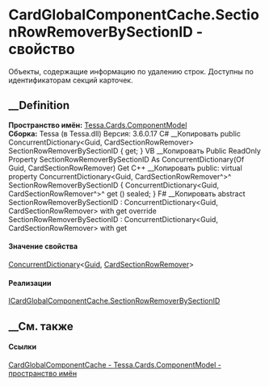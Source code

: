 # CardGlobalComponentCache.SectionRowRemoverBySectionID - свойство
Объекты, содержащие информацию по удалению строк. Доступны по идентификаторам
секций карточек.
##  __Definition
 **Пространство имён:**
[Tessa.Cards.ComponentModel](N_Tessa_Cards_ComponentModel.htm)  
 **Сборка:** Tessa (в Tessa.dll) Версия: 3.6.0.17
C# __Копировать
     public ConcurrentDictionary<Guid, CardSectionRowRemover> SectionRowRemoverBySectionID { get; }
VB __Копировать
     Public ReadOnly Property SectionRowRemoverBySectionID As ConcurrentDictionary(Of Guid, CardSectionRowRemover)
    	Get
C++ __Копировать
     public:
    virtual property ConcurrentDictionary<Guid, CardSectionRowRemover^>^ SectionRowRemoverBySectionID {
    	ConcurrentDictionary<Guid, CardSectionRowRemover^>^ get () sealed;
    }
F# __Копировать
     abstract SectionRowRemoverBySectionID : ConcurrentDictionary<Guid, CardSectionRowRemover> with get
    override SectionRowRemoverBySectionID : ConcurrentDictionary<Guid, CardSectionRowRemover> with get
#### Значение свойства
[ConcurrentDictionary](https://learn.microsoft.com/dotnet/api/system.collections.concurrent.concurrentdictionary-2)<[Guid](https://learn.microsoft.com/dotnet/api/system.guid),
[CardSectionRowRemover](T_Tessa_Cards_ComponentModel_CardSectionRowRemover.htm)>
#### Реализации
[ICardGlobalComponentCache.SectionRowRemoverBySectionID](P_Tessa_Cards_ComponentModel_ICardGlobalComponentCache_SectionRowRemoverBySectionID.htm)  
##  __См. также
#### Ссылки
[CardGlobalComponentCache -
](T_Tessa_Cards_ComponentModel_CardGlobalComponentCache.htm)
[Tessa.Cards.ComponentModel - пространство
имён](N_Tessa_Cards_ComponentModel.htm)
